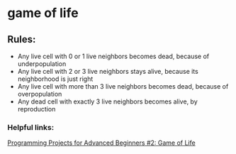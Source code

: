 # game of life


## Rules:
- Any live cell with 0 or 1 live neighbors becomes dead, because of underpopulation
- Any live cell with 2 or 3 live neighbors stays alive, because its neighborhood is just right
- Any live cell with more than 3 live neighbors becomes dead, because of overpopulation
- Any dead cell with exactly 3 live neighbors becomes alive, by reproduction


### Helpful links:
[Programming Projects for Advanced Beginners #2: Game of Life](https://robertheaton.com/2018/07/20/project-2-game-of-life/)
